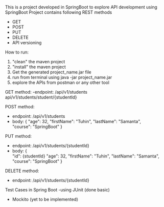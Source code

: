 This is a project developed in SpringBoot to explore API development using SpringBoot
Project contains following REST methods
- GET 
- POST
- PUT
- DELETE
- API versioning

How to run:
1. "clean" the maven project
2. "install" the maven project
3. Get the generated project_name.jar file
4. run from terminal using java -jar project_name.jar
5. explore the APIs from postman or any other tool

GET method:
-endpoint: 
/api/v1/students
api/v1/students/student/{studentId}

POST method:
- endpoint:
/api/v1/students
- body:
{
        "age": 32,
        "firstName": "Tuhin",
        "lastName": "Samanta",
        "course": "SpringBoot"
}

PUT method:
- endpoint:
/api/v1/students/{studentId}
- body:
{   
        "id": {studentId}
        "age": 32,
        "firstName": "Tuhin",
        "lastName": "Samanta",
        "course": "SpringBoot"
}

DELETE method:
- endpoint:
/api/v1/students/{studentId}

Test Cases in Spring Boot 
-using JUnit (done basic)
- Mockito (yet to be implemented)